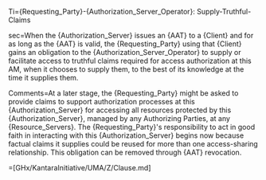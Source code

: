 Ti={Requesting_Party}-{Authorization_Server_Operator}: Supply-Truthful-Claims

sec=When the {Authorization_Server} issues an {AAT} to a {Client} and for as long as the {AAT} is valid, the {Requesting_Party} using that {Client} gains an obligation to the {Authorization_Server_Operator} to supply or facilitate access to truthful claims required for access authorization at this AM, when it chooses to supply them, to the best of its knowledge at the time it supplies them.

Comments=At a later stage, the {Requesting_Party} might be asked to provide claims to support authorization processes at this {Authorization_Server} for accessing all resources protected by this {Authorization_Server}, managed by any Authorizing Parties, at any {Resource_Servers}. The {Requesting_Party}'s responsibility to act in good faith in interacting with this {Authorization_Server} begins now because factual claims it supplies could be reused for more than one access-sharing relationship. This obligation can be removed through {AAT} revocation.

=[GHx/KantaraInitiative/UMA/Z/Clause.md]


